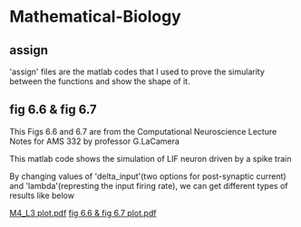 # Mathematical-Biology

## assign 
'assign' files are the matlab codes that I used to prove the simularity between the functions and show the shape of it.

## fig 6.6 & fig 6.7 
This Figs 6.6 and 6.7 are from the Computational Neuroscience Lecture Notes for AMS 332 by professor G.LaCamera

This matlab code shows the simulation of LIF neuron driven by a spike train

By changing values of 'delta_input'(two options for post-synaptic current) and 'lambda'(represting the input firing rate), we can get different types of results like below

[M4_L3 plot.pdf](https://github.com/user-attachments/files/17237672/M4_L3.plot.pdf)
[fig 6.6 & fig 6.7 plot.pdf](https://github.com/user-attachments/files/17237673/fig.6.6.fig.6.7.plot.pdf)

